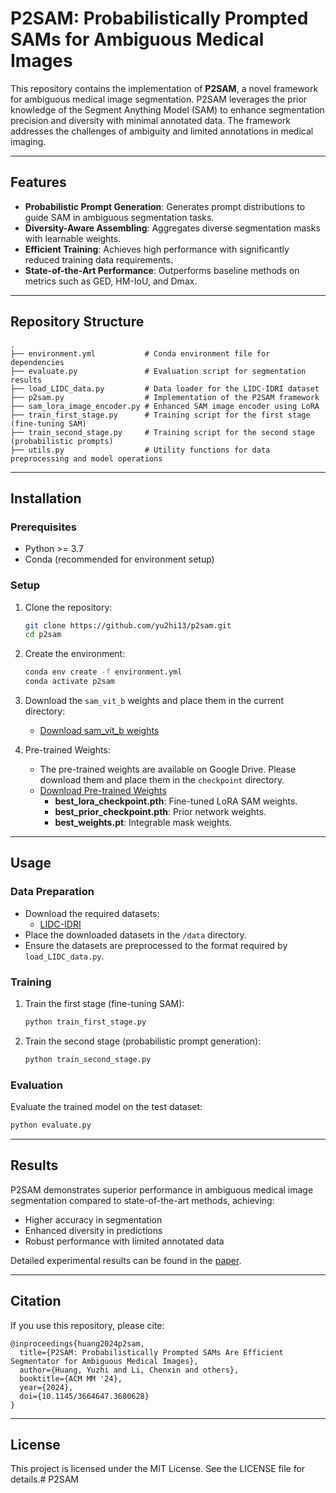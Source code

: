 # P2SAM: Probabilistically Prompted SAMs for Ambiguous Medical Images

This repository contains the implementation of **P2SAM**, a novel framework for ambiguous medical image segmentation. P2SAM leverages the prior knowledge of the Segment Anything Model (SAM) to enhance segmentation precision and diversity with minimal annotated data. The framework addresses the challenges of ambiguity and limited annotations in medical imaging.

---

## Features

- **Probabilistic Prompt Generation**: Generates prompt distributions to guide SAM in ambiguous segmentation tasks.
- **Diversity-Aware Assembling**: Aggregates diverse segmentation masks with learnable weights.
- **Efficient Training**: Achieves high performance with significantly reduced training data requirements.
- **State-of-the-Art Performance**: Outperforms baseline methods on metrics such as GED, HM-IoU, and Dmax.

---

## Repository Structure

```
.
├── environment.yml           # Conda environment file for dependencies
├── evaluate.py               # Evaluation script for segmentation results
├── load_LIDC_data.py         # Data loader for the LIDC-IDRI dataset
├── p2sam.py                  # Implementation of the P2SAM framework
├── sam_lora_image_encoder.py # Enhanced SAM image encoder using LoRA
├── train_first_stage.py      # Training script for the first stage (fine-tuning SAM)
├── train_second_stage.py     # Training script for the second stage (probabilistic prompts)
├── utils.py                  # Utility functions for data preprocessing and model operations
```

---

## Installation

### Prerequisites

- Python >= 3.7
- Conda (recommended for environment setup)

### Setup

1. Clone the repository:
   ```bash
   git clone https://github.com/yu2hi13/p2sam.git
   cd p2sam
   ```

2. Create the environment:
   ```bash
   conda env create -f environment.yml
   conda activate p2sam
   ```

3. Download the `sam_vit_b` weights and place them in the current directory:
   - [Download sam_vit_b weights](https://dl.fbaipublicfiles.com/segment_anything/sam_vit_b_01ec64.pth)

4. Pre-trained Weights:
   - The pre-trained weights are available on Google Drive. Please download them and place them in the `checkpoint` directory.
   - [Download Pre-trained Weights](https://drive.google.com/drive/folders/1u7C67QTbJW8GN7oh9qrWIQGEJW47a2dH?usp=drive_link)
     - **best_lora_checkpoint.pth**: Fine-tuned LoRA SAM weights.
     - **best_prior_checkpoint.pth**: Prior network weights.
     - **best_weights.pt**: Integrable mask weights.

---

## Usage

### Data Preparation

- Download the required datasets:
  - [LIDC-IDRI](https://drive.google.com/drive/folders/1xKfKCQo8qa6SAr3u7qWNtQjIphIrvmd5)
- Place the downloaded datasets in the `/data` directory.
- Ensure the datasets are preprocessed to the format required by `load_LIDC_data.py`.

### Training

1. Train the first stage (fine-tuning SAM):
   ```bash
   python train_first_stage.py
   ```

2. Train the second stage (probabilistic prompt generation):
   ```bash
   python train_second_stage.py
   ```

### Evaluation

Evaluate the trained model on the test dataset:
```bash
python evaluate.py 
```

---

## Results

P2SAM demonstrates superior performance in ambiguous medical image segmentation compared to state-of-the-art methods, achieving:

- Higher accuracy in segmentation
- Enhanced diversity in predictions
- Robust performance with limited annotated data

Detailed experimental results can be found in the [paper](https://doi.org/10.1145/3664647.3680628).

---

## Citation

If you use this repository, please cite:

```
@inproceedings{huang2024p2sam,
  title={P2SAM: Probabilistically Prompted SAMs Are Efficient Segmentator for Ambiguous Medical Images},
  author={Huang, Yuzhi and Li, Chenxin and others},
  booktitle={ACM MM '24},
  year={2024},
  doi={10.1145/3664647.3680628}
}
```

---

## License

This project is licensed under the MIT License. See the LICENSE file for details.# P2SAM
